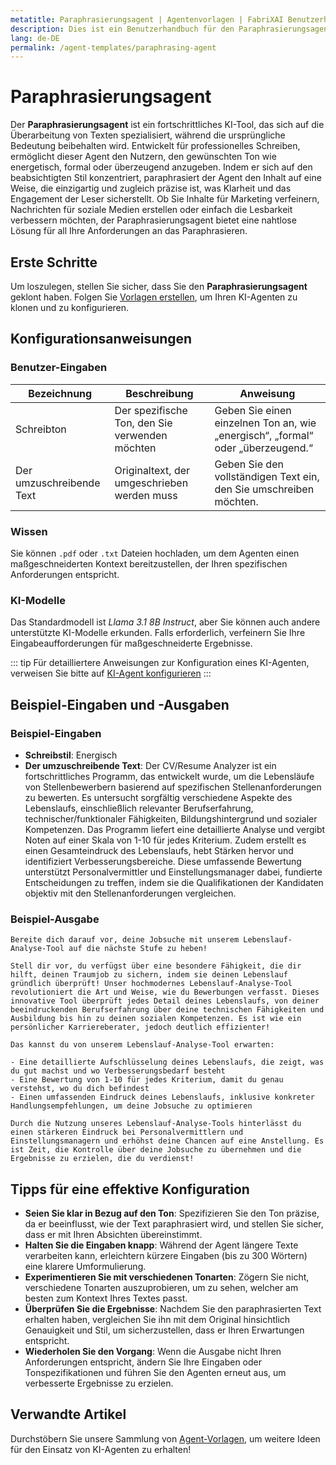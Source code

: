 ```yaml
---
metatitle: Paraphrasierungsagent | Agentenvorlagen | FabriXAI Benutzerhandbuch
description: Dies ist ein Benutzerhandbuch für den Paraphrasierungsagent, der entwickelt wurde, um Benutzern beim Umschreiben von Texten mit einem bestimmten Tonfall zu helfen und dabei die Kernbedeutung beizubehalten.
lang: de-DE
permalink: /agent-templates/paraphrasing-agent
---
```


# Paraphrasierungsagent

Der **Paraphrasierungsagent** ist ein fortschrittliches KI-Tool, das sich auf die Überarbeitung von Texten spezialisiert, während die ursprüngliche Bedeutung beibehalten wird. Entwickelt für professionelles Schreiben, ermöglicht dieser Agent den Nutzern, den gewünschten Ton wie energetisch, formal oder überzeugend anzugeben. Indem er sich auf den beabsichtigten Stil konzentriert, paraphrasiert der Agent den Inhalt auf eine Weise, die einzigartig und zugleich präzise ist, was Klarheit und das Engagement der Leser sicherstellt. Ob Sie Inhalte für Marketing verfeinern, Nachrichten für soziale Medien erstellen oder einfach die Lesbarkeit verbessern möchten, der Paraphrasierungsagent bietet eine nahtlose Lösung für all Ihre Anforderungen an das Paraphrasieren.

## Erste Schritte

Um loszulegen, stellen Sie sicher, dass Sie den **Paraphrasierungsagent** geklont haben. Folgen Sie [Vorlagen erstellen](/en-us/create-from-templates/), um Ihren KI-Agenten zu klonen und zu konfigurieren.

## Konfigurationsanweisungen

### Benutzer-Eingaben

| Bezeichnung               | Beschreibung                                               | Anweisung                                                    |
| ------------------------- | ---------------------------------------------------------- | ------------------------------------------------------------ |
| Schreibton                | Der spezifische Ton, den Sie verwenden möchten            | Geben Sie einen einzelnen Ton an, wie „energisch“, „formal“ oder „überzeugend.“ |
| Der umzuschreibende Text | Originaltext, der umgeschrieben werden muss              | Geben Sie den vollständigen Text ein, den Sie umschreiben möchten. |

### Wissen

Sie können `.pdf` oder `.txt` Dateien hochladen, um dem Agenten einen maßgeschneiderten Kontext bereitzustellen, der Ihren spezifischen Anforderungen entspricht.

### KI-Modelle

Das Standardmodell ist *Llama 3.1 8B Instruct*, aber Sie können auch andere unterstützte KI-Modelle erkunden. Falls erforderlich, verfeinern Sie Ihre Eingabeaufforderungen für maßgeschneiderte Ergebnisse.

::: tip
Für detailliertere Anweisungen zur Konfiguration eines KI-Agenten, verweisen Sie bitte auf [KI-Agent konfigurieren](/en-us/konfigurieren-ai-agent/)
:::

## Beispiel-Eingaben und -Ausgaben

### Beispiel-Eingaben

- **Schreibstil**: Energisch
- **Der umzuschreibende Text**: Der CV/Resume Analyzer ist ein fortschrittliches Programm, das entwickelt wurde, um die Lebensläufe von Stellenbewerbern basierend auf spezifischen Stellenanforderungen zu bewerten. Es untersucht sorgfältig verschiedene Aspekte des Lebenslaufs, einschließlich relevanter Berufserfahrung, technischer/funktionaler Fähigkeiten, Bildungshintergrund und sozialer Kompetenzen. Das Programm liefert eine detaillierte Analyse und vergibt Noten auf einer Skala von 1-10 für jedes Kriterium. Zudem erstellt es einen Gesamteindruck des Lebenslaufs, hebt Stärken hervor und identifiziert Verbesserungsbereiche. Diese umfassende Bewertung unterstützt Personalvermittler und Einstellungsmanager dabei, fundierte Entscheidungen zu treffen, indem sie die Qualifikationen der Kandidaten objektiv mit den Stellenanforderungen vergleichen.

### Beispiel-Ausgabe

```
Bereite dich darauf vor, deine Jobsuche mit unserem Lebenslauf-Analyse-Tool auf die nächste Stufe zu heben!

Stell dir vor, du verfügst über eine besondere Fähigkeit, die dir hilft, deinen Traumjob zu sichern, indem sie deinen Lebenslauf gründlich überprüft! Unser hochmodernes Lebenslauf-Analyse-Tool revolutioniert die Art und Weise, wie du Bewerbungen verfasst. Dieses innovative Tool überprüft jedes Detail deines Lebenslaufs, von deiner beeindruckenden Berufserfahrung über deine technischen Fähigkeiten und Ausbildung bis hin zu deinen sozialen Kompetenzen. Es ist wie ein persönlicher Karriereberater, jedoch deutlich effizienter!

Das kannst du von unserem Lebenslauf-Analyse-Tool erwarten:

- Eine detaillierte Aufschlüsselung deines Lebenslaufs, die zeigt, was du gut machst und wo Verbesserungsbedarf besteht
- Eine Bewertung von 1-10 für jedes Kriterium, damit du genau verstehst, wo du dich befindest
- Einen umfassenden Eindruck deines Lebenslaufs, inklusive konkreter Handlungsempfehlungen, um deine Jobsuche zu optimieren

Durch die Nutzung unseres Lebenslauf-Analyse-Tools hinterlässt du einen stärkeren Eindruck bei Personalvermittlern und Einstellungsmanagern und erhöhst deine Chancen auf eine Anstellung. Es ist Zeit, die Kontrolle über deine Jobsuche zu übernehmen und die Ergebnisse zu erzielen, die du verdienst!
```

## Tipps für eine effektive Konfiguration

- **Seien Sie klar in Bezug auf den Ton**: Spezifizieren Sie den Ton präzise, da er beeinflusst, wie der Text paraphrasiert wird, und stellen Sie sicher, dass er mit Ihren Absichten übereinstimmt.
- **Halten Sie die Eingaben knapp**: Während der Agent längere Texte verarbeiten kann, erleichtern kürzere Eingaben (bis zu 300 Wörtern) eine klarere Umformulierung.
- **Experimentieren Sie mit verschiedenen Tonarten**: Zögern Sie nicht, verschiedene Tonarten auszuprobieren, um zu sehen, welcher am besten zum Kontext Ihres Textes passt.
- **Überprüfen Sie die Ergebnisse**: Nachdem Sie den paraphrasierten Text erhalten haben, vergleichen Sie ihn mit dem Original hinsichtlich Genauigkeit und Stil, um sicherzustellen, dass er Ihren Erwartungen entspricht.
- **Wiederholen Sie den Vorgang**: Wenn die Ausgabe nicht Ihren Anforderungen entspricht, ändern Sie Ihre Eingaben oder Tonspezifikationen und führen Sie den Agenten erneut aus, um verbesserte Ergebnisse zu erzielen.

## Verwandte Artikel
Durchstöbern Sie unsere Sammlung von [Agent-Vorlagen](/en-us/agent-templates/), um weitere Ideen für den Einsatz von KI-Agenten zu erhalten!